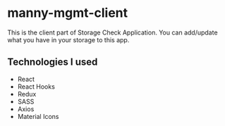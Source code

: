 # manny-mgmt-client
This is the client part of Storage Check Application. 
You can add/update what you have in your storage to this app. 

## Technologies I used
- React
- React Hooks
- Redux
- SASS
- Axios
- Material Icons